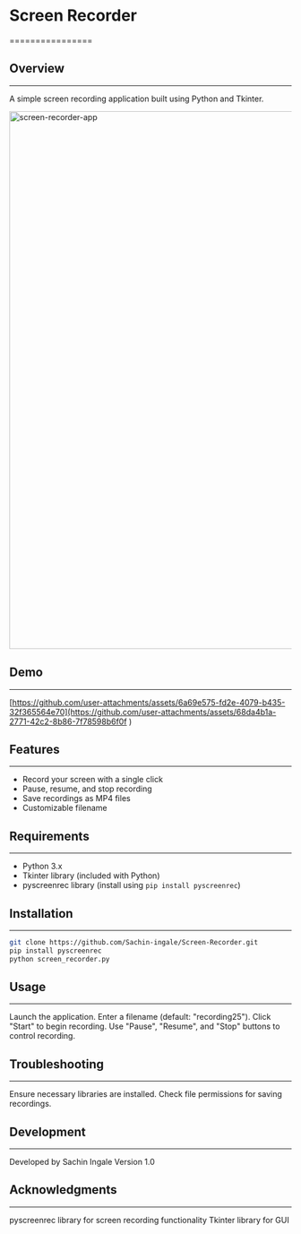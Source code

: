 # Screen Recorder
================


## Overview
-----------

A simple screen recording application built using Python and Tkinter.

<img width="960" alt="screen-recorder-app" src="https://github.com/user-attachments/assets/95f6c39e-30b1-48cd-bf89-f8112875b7f2">


## Demo
-------

[https://github.com/user-attachments/assets/6a69e575-fd2e-4079-b435-32f365564e70](https://github.com/user-attachments/assets/68da4b1a-2771-42c2-8b86-7f78598b6f0f
)


## Features
-----------

* Record your screen with a single click
* Pause, resume, and stop recording
* Save recordings as MP4 files
* Customizable filename


## Requirements
---------------

* Python 3.x
* Tkinter library (included with Python)
* pyscreenrec library (install using `pip install pyscreenrec`)


## Installation
---------------

```bash
git clone https://github.com/Sachin-ingale/Screen-Recorder.git
pip install pyscreenrec
python screen_recorder.py
```


## Usage
-----
Launch the application.
Enter a filename (default: "recording25").
Click "Start" to begin recording.
Use "Pause", "Resume", and "Stop" buttons to control recording.


## Troubleshooting
-----------------
Ensure necessary libraries are installed.
Check file permissions for saving recordings.


## Development
-------------
Developed by Sachin Ingale
Version 1.0


## Acknowledgments
-----------------
pyscreenrec library for screen recording functionality
Tkinter library for GUI
